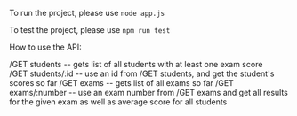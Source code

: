 To run the project, please use ```node app.js```

To test the project, please use ```npm run test```


How to use the API:

/GET students -- gets list of all students with at least one exam score<br>
/GET students/:id -- use an id from /GET students, and get the student's scores so far
/GET exams -- gets list of all exams so far
/GET exams/:number -- use an exam number from /GET exams and get all results for the given exam as well as average score for all students

